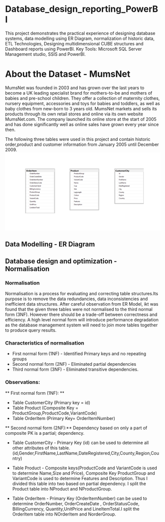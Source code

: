 # Database_design_reporting_PowerBI
This project demonstrates the practical experience of designing database systems, data modelling using ER Diagram, normalization of historic data, ETL Technologies, Designing multidimensional CUBE structures and Dashboard reports using PowerBI. 
Key Tools: Microsoft SQL Server Management studio, SSIS and PowerBI.
# About the Dataset - MumsNet 
MumsNet was founded in 2003 and has grown over the last years to become a UK leading specialist brand for mothers-to-be and mothers of babies and pre-school children. They offer a collection of maternity clothes, nursery equipment, accessories and toys for babies and toddlers, as well as baby clothes from new-born to 3 years old. MumsNet markets and sells its products through its own retail stores and online via its own website MumsNet.com. The company launched its online store at the start of 2005 and has done significantly well as online sales have grown every year since then.

The following three tables were used in this project and contain historic order,product and customer information from January 2005 until December 2009.
![GitHub Logo](/Diagrams/OriginalTables.png)

## Data Modelling - ER Diagram
## Database design and optimization - Normalisation
### Normalisation
Normalisation is a process for evaluating and correcting table structures.Its purpose is to remove the data redundancies, data inconsistencies and inefficient data structures. After careful observation from ER Model, ikt was found that the  given three tables were not normalised to the third normal form (3NF). However there should be a trade-off between correctness and efficiency. A high level normal form will introduce performance degradation as the database management system will need to join more tables together to produce query results. 
### Characteristics of normalisation
* First normal form (1NF) - Identified Primary keys and no repeating groups
* Second normal form (2NF) - Eliminated partial dependencies
* Third normal form (3NF) - Eliminated transitive dependencies. 

### Observations:
** First normal form (1NF): **
* Table CustomerCity (Primary key = id)
* Table Product (Composite Key = ProductGroup,ProductCode,VariantCode)
* Table OrderItem (Primary Key= OrderItemNumber)

** Second normal form (2NF):**
Dependency based on only a part of composite PK is a partial; dependency.
* Table CustomerCity - Primary Key (id) can be used to determine all other attributes of this table. (id,Gender,FirstName,LastName,DateRegistered,City,County,Region,Country)

* Table Product - Composite keys(ProductCode and VariantCode is used to determine Name,Size and Price), Composite Key ProductGroup and VariantCode is used to determine Features and Description. Thus I divided this table into two based on partial dependency. I split the Product table into NProduct and NProductGroup.


* Table OrderItem - Primary Key (OrderItemNumber) can be used to determine OrderNumber, OrderCreateDate , OrderStatusCode, BillingCurrency, Quantity,UnitPrice and LineItemTotal.I split the OrderItem table into NOrderItem and NorderGroup. 
